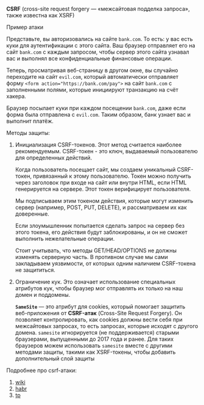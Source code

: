 **CSRF** (cross-site request forgery — «межсайтовая подделка запроса», также известна как XSRF)

Пример атаки

Представьте, вы авторизовались на сайте `bank.com`. То есть: у вас есть куки для аутентификации с этого сайта. Ваш браузер отправляет его на сайт `bank.com` с каждым запросом, чтобы сервер этого сайта узнавал вас и выполнял все конфиденциальные финансовые операции.

Теперь, просматривая веб-страницу в другом окне, вы случайно переходите на сайт `evil.com`, который автоматически отправляет форму `<form action="https://bank.com/pay">` на сайт `bank.com` с заполненными полями, которые инициируют транзакцию на счёт хакера.

Браузер посылает куки при каждом посещении `bank.com`, даже если форма была отправлена с `evil.com`. Таким образом, банк узнает вас и выполнит платёж.

Методы защиты:
1. Инициализация CSRF-токенов. Этот метод считается наиболее рекомендуемым. CSRF-токен - это ключ, выдаваемый пользователю для определенных действий.

	Когда пользователь посещает сайт, мы создаем уникальный CSRF-токен, привязанный к этому пользователю. Токен можно получить через заголовок при входе на сайт или внутри HTML, если HTML генерируется на сервере. Этот токен верифицирует пользователя.
	
	Мы подписываем этим токеном действия, которые могут изменить сервер (например, POST, PUT, DELETE), и рассматриваем их как доверенные.  
	
	Если злоумышленник попытается сделать запрос на сервер без этого токена, его действия будут заблокированы, и он не сможет выполнить нежелательные операции.
	
	Стоит учитывать, что методы GET/HEAD/OPTIONS не должны изменять серверную часть. В противном случае мы сами закладываем уязвимости, от которых одним наличием CSRF-токена не защититься.

2. Ограничение кук. Это означает использование специальных атрибутов кук, чтобы браузер мог отправлять их только на наш домен и поддомены.

	**`SameSite`** — это атрибут для cookies, который помогает защитить веб-приложения от **CSRF-атак** (Cross-Site Request Forgery). Он позволяет контролировать, как cookies должны вести себя при межсайтовых запросах, то есть запросах, которые исходят с другого домена.
	`samesite` игнорируется (не поддерживается) старыми браузерами, выпущенными до 2017 года и ранее. Для таких браузеров можем использовать `samesite` вместе с другими методами защиты, такими как XSRF-токены, чтобы добавить дополнительный слой защиты

Подробнее про csrf-атаки:
1. [wiki](https://ru.wikipedia.org/wiki/%D0%9C%D0%B5%D0%B6%D1%81%D0%B0%D0%B9%D1%82%D0%BE%D0%B2%D0%B0%D1%8F_%D0%BF%D0%BE%D0%B4%D0%B4%D0%B5%D0%BB%D0%BA%D0%B0_%D0%B7%D0%B0%D0%BF%D1%80%D0%BE%D1%81%D0%B0)
2. [habr](https://habr.com/ru/companies/banki/articles/759058/)
3. [tp](https://tproger.ru/articles/mezhsajtovaja-poddelka-zaprosa-zashhita-ot-csrf-atak)